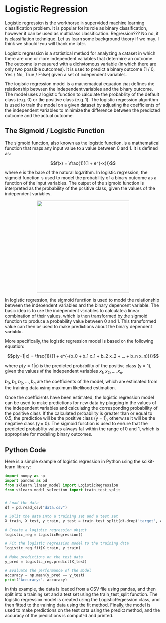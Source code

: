 # Logistic Regression
Logistic regression is the workhorse in supervided machine learning classification problem. It is popular for its role as binary classification, however it can be used as multiclass classification. Regression??? No no, it is classifiation technique. Let us learn some background theory if we may. I think we should! you will thank me later.

Logistic regression is a statistical method for analyzing a dataset in which there are one or more independent variables that determine an outcome. The outcome is measured with a dichotomous variable (in which there are only two possible outcomes). It is used to predict a binary outcome (1 / 0, Yes / No, True / False) given a set of independent variables.

The logistic regression model is a mathematical equation that defines the relationship between the independent variables and the binary outcome. The model uses a logistic function to calculate the probability of the default class (e.g. 0) or the positive class (e.g. 1). The logistic regression algorithm is used to train the model on a given dataset by adjusting the coefficients of the independent variables to minimize the difference between the predicted outcome and the actual outcome.
## The Sigmoid / Logistic Function
The sigmoid function, also known as the logistic function, is a mathematical function that maps any input value to a value between 0 and 1. It is defined as:

$$f(x) = \frac{1}{(1 + e^{-x})}$$

where e is the base of the natural logarithm. In logistic regression, the sigmoid function is used to model the probability of a binary outcome as a function of the input variables. The output of the sigmoid function is interpreted as the probability of the positive class, given the values of the independent variables.

<p align="center"> <img src="https://user-images.githubusercontent.com/24811295/216444943-2e5271cb-76a9-4ee7-8a80-1fe5ef5b422e.png" height="300" width="300" > </p>

In logistic regression, the sigmoid function is used to model the relationship between the independent variables and the binary dependent variable. The basic idea is to use the independent variables to calculate a linear combination of their values, which is then transformed by the sigmoid function to produce a probability value between 0 and 1. This transformed value can then be used to make predictions about the binary dependent variable.

More specifically, the logistic regression model is based on the following equation:

$$p(y=1|x) = \frac{1}{(1 + e^{-(b_0 + b_1  x_1 + b_2  x_2 + ... + b_n  x_n)})}$$

where $p(y=1|x)$ is the predicted probability of the positive class (y = 1), given the values of the independent variables $x_1, x_2, ..., x_n$. 

$b_0, b_1, b_2, ..., b_n$ are the coefficients of the model, which are estimated from the training data using maximum likelihood estimation.

Once the coefficients have been estimated, the logistic regression model can be used to make predictions for new data by plugging in the values of the independent variables and calculating the corresponding probability of the positive class. If the calculated probability is greater than or equal to 0.5, the prediction will be the positive class (y = 1), otherwise it will be the negative class (y = 0). The sigmoid function is used to ensure that the predicted probability values always fall within the range of 0 and 1, which is appropriate for modeling binary outcomes.

## Python Code

Here is a simple example of logistic regression in Python using the scikit-learn library:

```python
import numpy as np
import pandas as pd
from sklearn.linear_model import LogisticRegression
from sklearn.model_selection import train_test_split


# Load the data
df = pd.read_csv("data.csv")

# Split the data into a training set and a test set
X_train, X_test, y_train, y_test = train_test_split(df.drop('target', axis=1), df['target'], test_size=0.2)

# Create a logistic regression object
logistic_reg = LogisticRegression()

# Fit the logistic regression model to the training data
logistic_reg.fit(X_train, y_train)

# Make predictions on the test data
y_pred = logistic_reg.predict(X_test)

# Evaluate the performance of the model
accuracy = np.mean(y_pred == y_test)
print("Accuracy:", accuracy)
```

In this example, the data is loaded from a CSV file using pandas, and then split into a training set and a test set using the train_test_split function. The logistic regression model is created using the LogisticRegression class, and then fitted to the training data using the fit method. Finally, the model is used to make predictions on the test data using the predict method, and the accuracy of the predictions is computed and printed.



